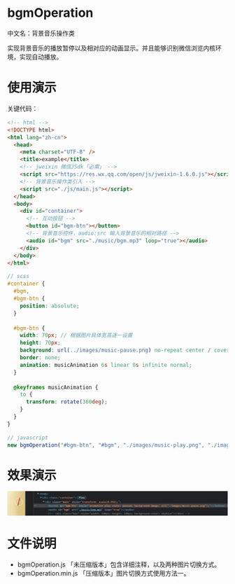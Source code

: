 # bgmOperation

中文名：背景音乐操作类

实现背景音乐的播放暂停以及相对应的动画显示。并且能够识别微信浏览内核环境，实现自动播放。

# 使用演示

关键代码：

```html
<!-- html -->
<!DOCTYPE html>
<html lang="zh-cn">
  <head>
    <meta charset="UTF-8" />
    <title>example</title>
    <!-- jweixin 微信JSdk「必需」 -->
    <script src="https://res.wx.qq.com/open/js/jweixin-1.6.0.js"></script>
    <!-- 背景音乐操作类引入 -->
    <script src="./js/main.js"></script>
  </head>
  <body>
    <div id="container">
      <!-- 互动按钮 -->
      <button id="bgm-btn"></button>
      <!-- 背景音乐控件，audio:src 输入背景音乐的相对路径 -->
      <audio id="bgm" src="./music/bgm.mp3" loop="true"></audio>
    </div>
  </body>
</html>
```

```scss
// scss
#container {
  #bgm,
  #bgm-btn {
    position: absolute;
  }

  #bgm-btn {
    width: 70px; // 根据图片具体宽高逐一设置
    height: 70px;
    background: url(../images/music-pause.png) no-repeat center / cover; // 此处放暂停效果图片
    border: none;
    animation: musicAnimation 6s linear 0s infinite normal;
  }

  @keyframes musicAnimation {
    to {
      transform: rotate(360deg);
    }
  }
}
```

```js
// javascript
new bgmOperation("#bgm-btn", "#bgm", "./images/music-play.png", "./images/music-pause.png"); // 根绝参数说明填写
```

# 效果演示

![效果图](./images/rendering.gif)

# 文件说明

- bgmOperation.js 「未压缩版本」包含详细注释，以及两种图片切换方式。
- bgmOperation.min.js 「压缩版本」图片切换方式使用方法一。
